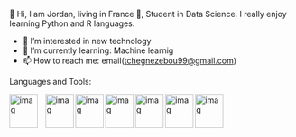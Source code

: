 👋 Hi, I am Jordan, living in France 🌴, Student in Data Science. I really enjoy learning Python and R languages.


- 👀 I’m interested in new technology
- 🌱 I’m currently learning: Machine learnig 
- 📫 How to reach me: email(tchegnezebou99@gmail.com)






Languages and Tools:

<img align="left" alt="imag" width="50" height="60" src="https://cdn.jsdelivr.net/gh/devicons/devicon/icons/python/python-original.svg" style="padding-right:11px;" />
<img align="left" alt="imag" width="50" height="60" src="https://cdn.jsdelivr.net/gh/devicons/devicon/icons/rstudio/rstudio-original.svg" />
<img align="left" alt="imag" width="50" height="60" src="https://cdn.jsdelivr.net/gh/devicons/devicon/icons/anaconda/anaconda-original.svg" />
<img align="left" alt="imag" width="50" height="60" src="https://cdn.jsdelivr.net/gh/devicons/devicon/icons/jupyter/jupyter-original-wordmark.svg" />
<img align="left" alt="imag" width="50" height="60" src="https://cdn.jsdelivr.net/gh/devicons/devicon/icons/vscode/vscode-original-wordmark.svg" />
<img align="left" alt="imag" width="50" height="60" src="https://cdn.jsdelivr.net/gh/devicons/devicon/icons/numpy/numpy-original-wordmark.svg" />
<img align="left" alt="imag" width="50" height="60" src="https://cdn.jsdelivr.net/gh/devicons/devicon/icons/pandas/pandas-original-wordmark.svg" />


<!---
Jordi237/Jordi237 is a ✨ special ✨ repository because its `README.md` (this file) appears on your GitHub profile.
You can click the Preview link to take a look at your changes.
--

